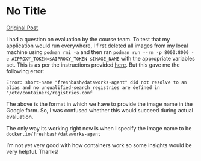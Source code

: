 # No Title

[Original Post](https://discourse.onlinedegree.iitm.ac.in/t/164277/544)

<p>I had a question on evaluation by the course team. To test that my application would run everywhere, I first deleted all images from my local machine using <code>podman rmi -a</code> and then ran <code>podman run --rm -p 8000:8000 -e AIPROXY_TOKEN=$AIPROXY_TOKEN $IMAGE_NAME</code> with the appropriate variables set. This is as per the instructions provided <a href="https://github.com/sanand0/tools-in-data-science-public/tree/tds-2025-01-project-1-wip/project-1" rel="noopener nofollow ugc">here</a>. But this gave me the following error:</p>
<pre><code class="lang-auto">Error: short-name "freshbash/dataworks-agent" did not resolve to an alias and no unqualified-search registries are defined in "/etc/containers/registries.conf
</code></pre>
<p>The above is the format in which we have to provide the image name in the Google form. So, I was confused whether this would succeed during actual evaluation.</p>
<p>The only way its working right now is when I specify the image name to be <code>docker.io/freshbash/dataworks-agent</code></p>
<p>I’m not yet very good with how containers work so some insights would be very helpful. Thanks!</p>
